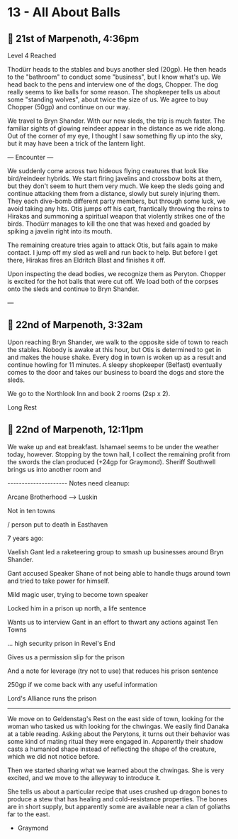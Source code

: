 # 13 - All About Balls

## 📅 21st of Marpenoth, 4:36pm

Level 4 Reached

Thodürr heads to the stables and buys another sled (20gp). He then heads to the "bathroom" to conduct some "business", but I know what's up. We head back to the pens and interview one of the dogs, Chopper. The dog really seems to like balls for some reason. The shopkeeper tells us about some "standing wolves", about twice the size of us. We agree to buy Chopper (50gp) and continue on our way.

We travel to Bryn Shander. With our new sleds, the trip is much faster. The familiar sights of glowing reindeer appear in the distance as we ride along. Out of the corner of my eye, I thought I saw something fly up into the sky, but it may have been a trick of the lantern light.

— Encounter —

We suddenly come across two hideous flying creatures that look like bird/reindeer hybrids. We start firing javelins and crossbow bolts at them, but they don't seem to hurt them very much. We keep the sleds going and continue attacking them from a distance, slowly but surely injuring them. They each dive-bomb different party members, but through some luck, we avoid taking any hits. Otis jumps off his cart, frantically throwing the reins to Hirakas and summoning a spiritual weapon that violently strikes one of the birds. Thodürr manages to kill the one that was hexed and goaded by spiking a javelin right into its mouth.

The remaining creature tries again to attack Otis, but fails again to make contact. I jump off my sled as well and run back to help. But before I get there, Hirakas fires an Eldritch Blast and finishes it off.

Upon inspecting the dead bodies, we recognize them as Peryton. Chopper is excited for the hot balls that were cut off. We load both of the corpses onto the sleds and continue to Bryn Shander.

—

## 📅 22nd of Marpenoth, 3:32am

Upon reaching Bryn Shander, we walk to the opposite side of town to reach the stables. Nobody is awake at this hour, but Otis is determined to get in and makes the house shake. Every dog in town is woken up as a result and continue howling for 11 minutes. A sleepy shopkeeper (Belfast) eventually comes to the door and takes our business to board the dogs and store the sleds.

We go to the Northlook Inn and book 2 rooms (2sp x 2).

Long Rest

## 📅 22nd of Marpenoth, 12:11pm

We wake up and eat breakfast. Ishamael seems to be under the weather today, however. Stopping by the town hall, I collect the remaining profit from the swords the clan produced (+24gp for Graymond). Sheriff Southwell brings us into another room and

--------------------- Notes need cleanup:

Arcane Brotherhood --> Luskin

Not in ten towns

/ person put to death in Easthaven

7 years ago:

Vaelish Gant led a raketeering group to smash up businesses around Bryn Shander.

Gant accused Speaker Shane of not being able to handle thugs around town and tried to take power for himself.

Mild magic user, trying to become town speaker

Locked him in a prison up north, a life sentence

Wants us to interview Gant in an effort to thwart any actions against Ten Towns

... high security prison in Revel's End

Gives us a permission slip for the prison

And a note for leverage (try not to use) that reduces his prison sentence

250gp if we come back with any useful information

Lord's Alliance runs the prison

-------------------

We move on to Geldenstag's Rest on the east side of town, looking for the woman who tasked us with looking for the chwingas. We easily find Danaka at a table reading. Asking about the Perytons, it turns out their behavior was some kind of mating ritual they were engaged in. Apparently their shadow casts a humaniod shape instead of reflecting the shape of the creature, which we did not notice before.

Then we started sharing what we learned about the chwingas. She is very excited, and we move to the alleyway to introduce it.

She tells us about a particular recipe that uses crushed up dragon bones to produce a stew that has healing and cold-resistance properties. The bones are in short supply, but apparently some are available near a clan of goliaths far to the east.

- Graymond
